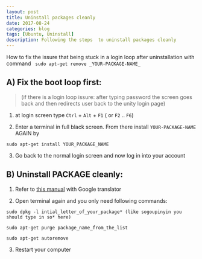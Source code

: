 ```yaml
---
layout: post
title: Uninstall packages cleanly
date: 2017-08-24
categories: blog
tags: [Ubuntu, Uninstall]
description: Following the steps  to uninstall packages cleanly
---
```

 How to fix the issure that being stuck in a login loop after uninstallation with command 
``` sudo apt-get remove _YOUR-PACKAGE-NAME_```

## A) Fix the boot loop first: 
> (if there is a login loop issure: after typing password the screen goes back and then redirects user back to the unity login page)
> 

1. at login screen type ```Ctrl``` + ```Alt``` + ```F1``` ( or ```F2``` .. ```F6```)

2. Enter a terminal in full black screen. From there install ```YOUR-PACKAGE-NAME``` AGAIN by
```
sudo apt-get install YOUR_PACKAGE_NAME
```
3. Go back to the normal login screen and now log in into your account

## B) Uninstall PACKAGE cleanly:

1. Refer to [this manual](http://codepub.cn/2015r/11/27/Ubuntu14-10-install-and-uninstall-sogou-input-method/) with Google translator

2. Open terminal again and you only need following commands:

```
sudo dpkg -l intial_letter_of_your_package* (like sogoupinyin you should type in so* here)

sudo apt-get purge package_name_from_the_list
 
sudo apt-get autoremove
```

3. Restart your computer
